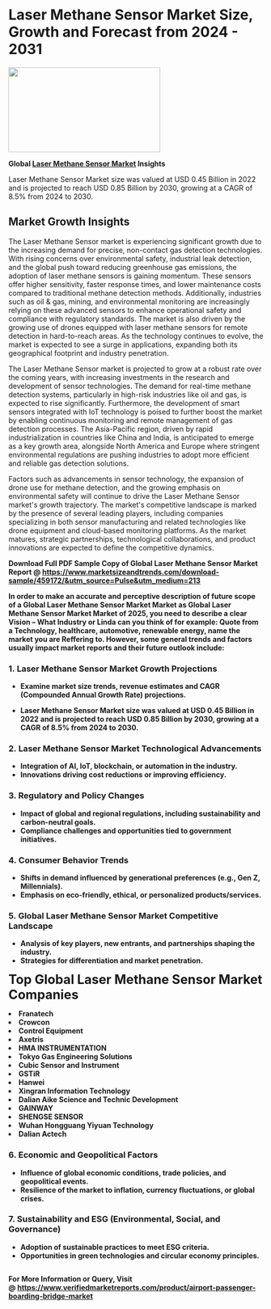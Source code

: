 <H1>Laser Methane Sensor Market Size, Growth and Forecast from 2024 - 2031</H1><img class="aligncenter size-medium wp-image-584254" src="https://thirdeyenews.in/wp-content/uploads/2024/09/Global-Market-Research-300x168.jpeg" alt="" width="300" height="168" /><p><strong>Global&nbsp;<a href="https://www.marketsizeandtrends.com/download-sample/459172/&amp;utm_source=Pulse&amp;utm_medium=213">Laser Methane Sensor Market</a> Insights</strong></p><p>Laser Methane Sensor Market size was valued at USD 0.45 Billion in 2022 and is projected to reach USD 0.85 Billion by 2030, growing at a CAGR of 8.5% from 2024 to 2030.</p><p><h2>Market Growth Insights</h2> <p>The Laser Methane Sensor market is experiencing significant growth due to the increasing demand for precise, non-contact gas detection technologies. With rising concerns over environmental safety, industrial leak detection, and the global push toward reducing greenhouse gas emissions, the adoption of laser methane sensors is gaining momentum. These sensors offer higher sensitivity, faster response times, and lower maintenance costs compared to traditional methane detection methods. Additionally, industries such as oil & gas, mining, and environmental monitoring are increasingly relying on these advanced sensors to enhance operational safety and compliance with regulatory standards. The market is also driven by the growing use of drones equipped with laser methane sensors for remote detection in hard-to-reach areas. As the technology continues to evolve, the market is expected to see a surge in applications, expanding both its geographical footprint and industry penetration.</p> <p><strong></strong></p> <p>The Laser Methane Sensor market is projected to grow at a robust rate over the coming years, with increasing investments in the research and development of sensor technologies. The demand for real-time methane detection systems, particularly in high-risk industries like oil and gas, is expected to rise significantly. Furthermore, the development of smart sensors integrated with IoT technology is poised to further boost the market by enabling continuous monitoring and remote management of gas detection processes. The Asia-Pacific region, driven by rapid industrialization in countries like China and India, is anticipated to emerge as a key growth area, alongside North America and Europe where stringent environmental regulations are pushing industries to adopt more efficient and reliable gas detection solutions. <p>Factors such as advancements in sensor technology, the expansion of drone use for methane detection, and the growing emphasis on environmental safety will continue to drive the Laser Methane Sensor market's growth trajectory. The market's competitive landscape is marked by the presence of several leading players, including companies specializing in both sensor manufacturing and related technologies like drone equipment and cloud-based monitoring platforms. As the market matures, strategic partnerships, technological collaborations, and product innovations are expected to define the competitive dynamics.</p> <p><strong></p><p><span class=""><strong>Download Full PDF Sample Copy of Global Laser Methane Sensor Market Report</strong> @ <a href="https://www.marketsizeandtrends.com/download-sample/459172/&amp;utm_source=Pulse&amp;utm_medium=213" target="_blank">https://www.marketsizeandtrends.com/download-sample/459172/&amp;utm_source=Pulse&amp;utm_medium=213</a></span></p><p>In order to make an accurate and perceptive description of future scope of a Global&nbsp;Laser Methane Sensor Market Market as Global&nbsp;Laser Methane Sensor Market Market of 2025, you need to describe a clear Vision &ndash; What Industry or Linda can you think of for example: Quote from a Technology, healthcare, automotive, renewable energy, name the market you are Reffering to. However, some general trends and factors usually impact market reports and their future outlook include:</p><h3>1.&nbsp;<strong>Laser Methane Sensor Market Growth Projections</strong></h3><ul><li>Examine market size trends, revenue estimates and CAGR (Compounded Annual Growth Rate) projections.</li><li><p>Laser Methane Sensor Market size was valued at USD 0.45 Billion in 2022 and is projected to reach USD 0.85 Billion by 2030, growing at a CAGR of 8.5% from 2024 to 2030.</p></li></ul><h3>2.&nbsp;<strong>Laser Methane Sensor Market Technological Advancements</strong></h3><ul><li>Integration of AI, IoT, blockchain, or automation in the industry.</li><li>Innovations driving cost reductions or improving efficiency.</li></ul><h3>3.&nbsp;<strong>Regulatory and Policy Changes</strong></h3><ul><li>Impact of global and regional regulations, including sustainability and carbon-neutral goals.</li><li>Compliance challenges and opportunities tied to government initiatives.</li></ul><h3>4.&nbsp;<strong>Consumer Behavior Trends</strong></h3><ul><li>Shifts in demand influenced by generational preferences (e.g., Gen Z, Millennials).</li><li>Emphasis on eco-friendly, ethical, or personalized products/services.</li></ul><h3>5.&nbsp;<strong>Global Laser Methane Sensor Market Competitive Landscape</strong></h3><ul><li>Analysis of key players, new entrants, and partnerships shaping the industry.</li><li>Strategies for differentiation and market penetration.</li></ul><p data-pm-slice="1 1 []"><span style="color: inherit; font-family: inherit; font-size: 25px;">Top Global Laser Methane Sensor Market Companies</span></p><div class="" data-test-id=""><p><li>Franatech</li><li> Crowcon</li><li> Control Equipment</li><li> Axetris</li><li> HMA INSTRUMENTATION</li><li> Tokyo Gas Engineering Solutions</li><li> Cubic Sensor and Instrument</li><li> GSTiR</li><li> Hanwei</li><li> Xingran Information Technology</li><li> Dalian Aike Science and Technic Development</li><li> GAINWAY</li><li> SHENGSE SENSOR</li><li> Wuhan Hongguang Yiyuan Technology</li><li> Dalian Actech</li></p></div><h3>6.&nbsp;<strong>Economic and Geopolitical Factors</strong></h3><ul><li>Influence of global economic conditions, trade policies, and geopolitical events.</li><li>Resilience of the market to inflation, currency fluctuations, or global crises.</li></ul><h3>7.&nbsp;<strong>Sustainability and ESG (Environmental, Social, and Governance)</strong></h3><ul><li>Adoption of sustainable practices to meet ESG criteria.</li><li>Opportunities in green technologies and circular economy principles.</li></ul><h2><strong style="font-size: 14px;">For More Information or Query, Visit @&nbsp;</strong><a style="background-color: #ffffff; font-size: 14px;" href="https://www.marketsizeandtrends.com/report/laser-methane-sensor-market/" target="_blank">https://www.verifiedmarketreports.com/product/airport-passenger-boarding-bridge-market</a></h2>
